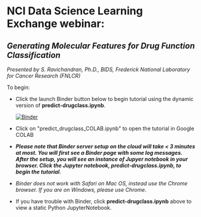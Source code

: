 # NCI Data Science Learning Exchange webinar: 
## *Generating Molecular Features for Drug Function Classification*
*Presented by S. Ravichandran, Ph.D., BIDS, Frederick National Laboratory for Cancer Research (FNLCR)*

To begin: 

* Click the launch Binder button below to begin tutorial using the dynamic version of **predict-drugclass.ipynb**.

  [![Binder](https://mybinder.org/badge_logo.svg)](https://mybinder.org/v2/gh/ravichas/ML-predict-drugclass/master)
  
* Click on "predict_drugclass_COLAB.ipynb" to open the tutorial in Google COLAB

 * ***Please note that Binder server setup on the cloud will take < 3 minutes at most. You will first see a Binder page with some log messages. After the setup, you will see an instance of Jupyer notebook in your browser. Click the Jupyter notebook, predict-drugclass.ipynb, to begin the tutorial***.
  
  * *Binder does not work with Safari on Mac OS, instead use the Chrome browser. If you are on Windows, please use Chrome.*


* If you have trouble with Binder, click **predict-drugclass.ipynb** above to view a static Python JupyterNotebook.
